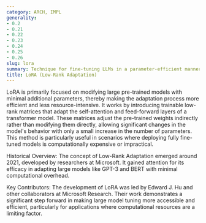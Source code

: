 ```yaml
---
category: ARCH, IMPL
generality:
- 0.2
- 0.21
- 0.22
- 0.23
- 0.24
- 0.25
- 0.26
slug: lora
summary: Technique for fine-tuning LLMs in a parameter-efficient manner.
title: LoRA (Low-Rank Adaptation)
---
```


LoRA is primarily focused on modifying large pre-trained models with minimal additional parameters, thereby making the adaptation process more efficient and less resource-intensive. It works by introducing trainable low-rank matrices that adapt the self-attention and feed-forward layers of a transformer model. These matrices adjust the pre-trained weights indirectly rather than modifying them directly, allowing significant changes in the model's behavior with only a small increase in the number of parameters. This method is particularly useful in scenarios where deploying fully fine-tuned models is computationally expensive or impractical.

Historical Overview: The concept of Low-Rank Adaptation emerged around 2021, developed by researchers at Microsoft. It gained attention for its efficacy in adapting large models like GPT-3 and BERT with minimal computational overhead.

Key Contributors: The development of LoRA was led by Edward J. Hu and other collaborators at Microsoft Research. Their work demonstrates a significant step forward in making large model tuning more accessible and efficient, particularly for applications where computational resources are a limiting factor.